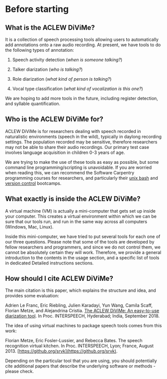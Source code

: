 # Before starting

## What is the ACLEW DiViMe?

It is a collection of speech processing tools allowing users to automatically add annotations onto a raw audio recording. At present, we have tools to do the following types of annotation:

1) Speech activity detection (_when is someone talking?_)

2) Talker diarization (_who is talking?_)

3) Role diarization (_what kind of person is talking?_)

4) Vocal type classification (_what kind of vocalization is this one?_)

We are hoping to add more tools in the future, including register detection, and syllable quantification.

## Who is the ACLEW DiViMe for?

ACLEW DiViMe is for researchers dealing with speech recorded in naturalistic environments (speech in the wild), typically in daylong recording settings. The population recorded may be sensitive, therefore researchers may not be able to share their audio recordings. Our primary test case involves language acquisition in children 0-3 years of age.

We are trying to make the use of these tools as easy as possible, but some command line programming/scripting is unavoidable. If you are worried when reading this, we can recommend the Software Carpentry programming courses for researchers, and particularly their [unix bash](http://swcarpentry.github.io/shell-novice) and [version control](http://swcarpentry.github.io/git-novice/) bootcamps.

## What exactly is inside the ACLEW DiViMe?

A virtual machine (VM) is actually a mini-computer that gets set up inside your computer. This creates a virtual environment within which we can be sure that our tools run, and run in the same way across all computers (Windows, Mac, Linux). 

Inside this mini-computer, we have tried to put several tools for each one of our three questions. Please note that some of the tools are developed by fellow researchers and programmers, and since we do not control them, we cannot be absolutely certain they will work. Therefore, we provide a general introduction to the contents in the usage section, and a specific list of tools in dedicated Detailed instructions sections.

## How should I cite ACLEW DiViMe?

The main citation is this paper, which explains the structure and idea, and provides some evaluation:

Adrien Le Franc, Eric Riebling, Julien Karadayi, Yun Wang, Camila Scaff, Florian Metze, and Alejandrina Cristia.
[The ACLEW DiViMe: An easy-to-use diarization tool](https://www.isca-speech.org/archive/Interspeech_2018/pdfs/2324.pdf). In Proc. INTERSPEECH, Hyderabad; India, September 2018.

The idea of using virtual machines to package speech tools comes from this work:

Florian Metze, Eric Fosler-Lussier, and Rebecca Bates. The speech recognition virtual kitchen. In Proc. INTERSPEECH, Lyon; France, August 2013. [https://github.org/srvk](https://github.org/srvk).

Depending on the particular tool that you are using, you should potentially cite additional papers that describe the underlying software or methods - please check.
